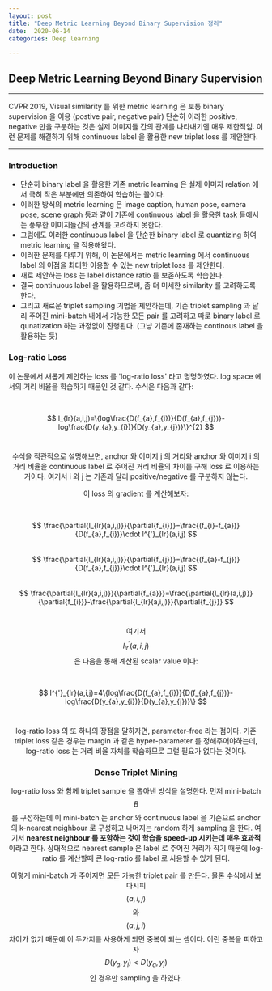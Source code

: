 ```yaml
---
layout: post
title: "Deep Metric Learning Beyond Binary Supervision 정리"
date:  2020-06-14
categories: Deep learning

---
```


## Deep Metric Learning Beyond Binary Supervision

---

CVPR 2019, Visual similarity 를 위한 metric learning 은 보통 binary supervision 을 이용 (postive pair, negative pair) 단순히 이러한 positive, negative 만을 구분하는 것은 실제 이미지들 간의 관계를 나타내기엔 매우 제한적임. 이런 문제를 해결하기 위해 continuous label 을 활용한 new triplet loss 를 제안한다.  

---

### Introduction

- 단순히 binary label 을 활용한 기존 metric learning 은 실제 이미지 relation 에서 극히 작은 부분에만 의존하여 학습하는 꼴이다.
- 이러한 방식의 metric learning 은 image caption, human pose, camera pose, scene graph 등과 같이 기존에 continuous label 을 활용한 task 들에서는 풍부한 이미지들간의 관계를 고려하지 못한다. 
- 그럼에도 이러한 continuous label 을 단순한 binary label 로 quantizing 하여 metric learning 을 적용해왔다.
- 이러한 문제를 다루기 위해, 이 논문에서는 metric learning 에서 continuous label 의 이점을 최대한 이용할 수 있는 new triplet loss 를 제안한다.
- 새로 제안하는 loss 는 label distance ratio 를 보존하도록 학습한다. 
- 결국 continuous label 을 활용하므로써, 좀 더 미세한 similarity 를 고려하도록 한다.
- 그리고 새로운 triplet sampling 기법을 제안하는데, 기존 triplet sampling 과 달리 주어진 mini-batch 내에서 가능한 모든 pair 를 고려하고 따로 binary label 로 qunatization 하는 과정없이 진행된다. (그냥 기존에 존재하는 continous label 을 활용하는 듯)

### Log-ratio Loss

이 논문에서 새롭게 제안하는 loss 를 'log-ratio loss' 라고 명명하였다. log space 에서의 거리 비율을 학습하기 때문인 것 같다. 수식은 다음과 같다:

<br><center>
$$
l_{lr}(a,i,j)=\{log\frac{D(f_{a},f_{i})}{D(f_{a},f_{j})}- log\frac{D(y_{a},y_{i})}{D(y_{a},y_{j})}\}^{2}
$$
<br>

수식을 직관적으로 설명해보면, anchor 와 이미지 j 의 거리와 anchor 와 이미지 i 의 거리 비율을 continuous label 로 주어진 거리 비율의 차이를 구해 loss 로 이용하는 거이다. 여기서 i 와 j 는 기존과 달리 positive/negative 를 구분하지 않는다.

이 loss 의 gradient 를 계산해보자:

<br><center>
$$
\frac{\partial{l_{lr}(a,i,j)}}{\partial{f_{i}}}=\frac{(f_{i}-f_{a})}{D(f_{a},f_{i})}\cdot l^{'}_{lr}(a,i,j)
$$
<br><center>
$$
\frac{\partial{l_{lr}(a,i,j)}}{\partial{f_{j}}}=\frac{(f_{a}-f_{j})}{D(f_{a},f_{j})}\cdot l^{'}_{lr}(a,i,j)
$$
<br><center>
$$
\frac{\partial{l_{lr}(a,i,j)}}{\partial{f_{a}}}=\frac{\partial{l_{lr}(a,i,j)}}{\partial{f_{i}}}-\frac{\partial{l_{lr}(a,i,j)}}{\partial{f_{j}}}
$$
<br>

여기서 $$l^{'}_{lr}(a,i,j)$$ 은 다음을 통해 계산된 scalar value 이다:

<br><center>
$$
l^{'}_{lr}(a,i,j)=4\{log\frac{D(f_{a},f_{i})}{D(f_{a},f_{j})}- log\frac{D(y_{a},y_{i})}{D(y_{a},y_{j})}\}
$$
<br>

log-ratio loss 의 또 하나의 장점을 말하자면, parameter-free 라는 점이다. 기존 triplet loss 같은 경우는 margin 과 같은 hyper-parameter 를 정해주어야하는데, log-ratio loss 는 거리 비율 자체를 학습하므로 그럴 필요가 없다는 것이다.

### Dense Triplet Mining

log-ratio loss 와 함께 triplet sample 을 뽑아낸 방식을 설명한다. 먼저 mini-batch $$B$$ 를 구성하는데 이 mini-batch 는 anchor 와 continuous label 을 기준으로 anchor 의 k-nearest neighbour 로 구성하고 나머지는 random 하게 sampling 을 한다. 여기서 **nearest neighbour 를 포함하는 것이 학습을 speed-up 시키는데 매우 효과적**이라고 한다. 상대적으로 nearest sample 은 label 로 주어진 거리가 작기 때문에 log-ratio 를 계산할때 큰 log-ratio 를 label 로 사용할 수 있게 된다.

이렇게 mini-batch 가 주어지면 모든 가능한 triplet pair 를 만든다. 물론 수식에서 보다시피 $$(a,i,j)$$ 와 $$(a,j,i)$$ 차이가 없기 때문에 이 두가지를 사용하게 되면 중복이 되는 셈이다. 이런 중복을 피하고자 $$D(y_{a},y_{i})<D(y_{a},y_{j})$$ 인 경우만 sampling 을 하였다. 

